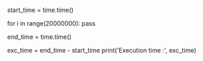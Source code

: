 start_time = time.time()

for i in range(20000000):
    pass

end_time = time.time()

exc_time = end_time - start_time
print('Execution time :', exc_time)
